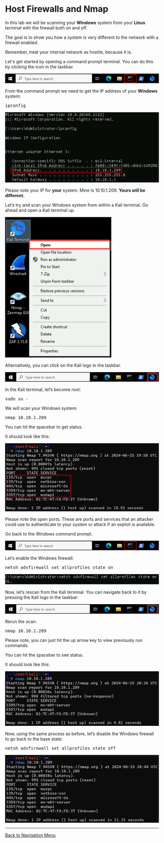 # Host Firewalls and Nmap

In this lab we will be scanning your **Windows** system from your **Linux** terminal with the firewall both on and off. 

The goal is to show you how a system is very different to the network with a firewall enabled. 

Remember, treat your internal network as hostile, because it is.

Let's get started by opening a command prompt terminal. You can do this by clicking the icon in the taskbar.

![](attachments/openingcommandprompt%20-%20Copy.png)

From the command prompt we need to get the IP address of your **Windows** system:

<pre>ipconfig</pre>

![](attachments/nmap_ipconfig.png)

Please note your IP for **your** system. Mine is 10.10.1.209. **Yours will be different.**

Let’s try and scan your Windows system from within a Kali terminal. Go ahead and open a Kali terminal up.

![](attachments/OpeningKaliInstance.png)

Alternatively, you can click on the Kali logo in the taskbar.

![](attachments/TaskbarKaliIcon.png)

In the Kali terminal, let’s become root:

<pre>sudo su -</pre>

We will scan your Windows system:

<pre>nmap 10.10.1.209</pre>

You can hit the spacebar to get status.

It should look like this:

![](attachments/nmap_nmap.png)

Please note the open ports. These are ports and services that an attacker could use to authenticate to your system or attack if an exploit is available. 

Go back to the Windows command prompt.  

![](attachments/openingcommandprompt%20-%20Copy.png)

Let’s enable the Windows firewall:

<pre>netsh advfirewall set allprofiles state on</pre>

![](attachments/nmap_advfirewallon.png)

Now, let’s rescan from the Kali terminal. You can navigate back to it by pressing the Kali logo in the taskbar:

![](attachments/TaskbarKaliIcon.png)

Rerun the scan: 

<pre>nmap 10.10.1.209</pre>

Please note, you can just hit the up arrow key to view previously run commands.  

You can hit the spacebar to see status.

It should look like this:

![](attachments/nmap_nmapscanwfirewall.png)

Now, using the same process as before, let’s disable the Windows firewall to go back to the base state:

<pre>netsh advfirewall set allprofiles state off</pre>

![](attachments/nmap_turnbackon.png)

***
[Back to Navigation Menu](/IntroClassFiles/navigation.md)

